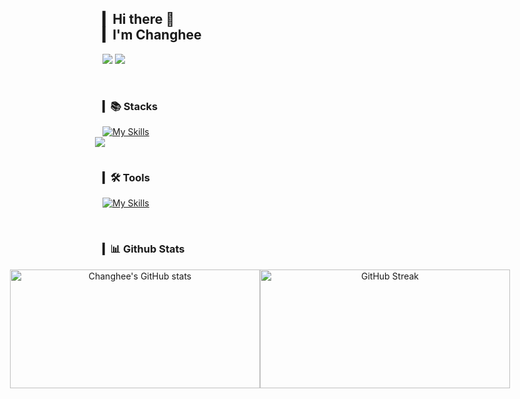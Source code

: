 ## ▎Hi there 👋 <br>▎I'm Changhee 

<a href="https://velog.io/@changh2_00/posts"><img src="https://img.shields.io/badge/Velog-11B48A?style=for-the-badge&logo=Vimeo&logoColor=white&link=https://velog.io/@changh2_00/posts"/></a>
<a href="mailto:changhi9701@gmail.com"><img src="https://img.shields.io/badge/Gmail-d14836?style=for-the-badge&logo=Gmail&logoColor=white&link=changhi9701@gmail.com"/></a>

<br>


### ▎📚 Stacks

[![My Skills](https://skillicons.dev/icons?i=python,c,js,html,css,react)](https://skillicons.dev)
<a href="https://solved.ac/changhi9701">
  <img align="right" src="http://mazassumnida.wtf/api/generate_badge?boj=changhi9701&theme=dark" style="margin-right: 500px;" />
</a>

<br>

### ▎🛠 Tools

[![My Skills](https://skillicons.dev/icons?i=git,github,figma,vscode)](https://skillicons.dev)

<br>

### ▎📊 Github Stats

<div align="center" style="display: flex; justify-content: center; align-items: center; gap: 0; padding: 0;">
  <img src="https://github-readme-stats.vercel.app/api?username=hong-ch&show_icons=true&rank_icon=github&theme=react&hide_border=true&card_width=400&card_height=190" style="width: 400px; height: 190px; margin: 0; padding: 0;" alt="Changhee's GitHub stats" />
  <img src="https://streak-stats.demolab.com/?user=hong-ch&theme=react&hide_border=true&card_width=430&card_height=190" style="width: 400px; height: 190px; margin: 0; padding: 0;" alt="GitHub Streak" />
</div>

